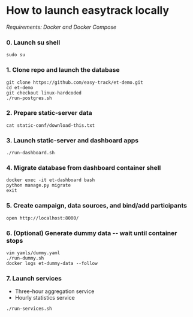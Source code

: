 # How to launch easytrack locally

_Requirements: Docker and Docker Compose_

### 0. Launch su shell

```commandline
sudo su
```

### 1. Clone repo and launch the database

```commandline
git clone https://github.com/easy-track/et-demo.git
cd et-demo
git checkout linux-hardcoded
./run-postgres.sh
```

### 2. Prepare static-server data

```commandline
cat static-conf/download-this.txt
```

### 3. Launch static-server and dashboard apps

```commandline
./run-dashboard.sh
```

### 4. Migrate database from dashboard container shell

```commandline
docker exec -it et-dashboard bash
python manage.py migrate
exit
```

### 5. Create campaign, data sources, and bind/add participants

```commandline
open http://localhost:8000/
```

### 6. (Optional) Generate dummy data -- wait until container stops

```commandline
vim yamls/dummy.yaml
./run-dummy.sh
docker logs et-dummy-data --follow
```

### 7. Launch services

* Three-hour aggregation service
* Hourly statistics service

```commandline
./run-services.sh
```